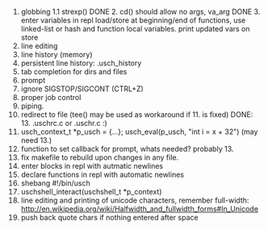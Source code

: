 1. globbing
 1.1 strexp()
DONE 2. cd() should allow no args, va_arg
DONE 3. enter variables in repl   load/store at beginning/end of functions, use linked-list or hash and function local variables. print updated vars on store
4. line editing
5. line history (memory)
6. persistent line history: .usch_history
7. tab completion for dirs and files
8. prompt
9. ignore SIGSTOP/SIGCONT (CTRL+Z)
10. proper job control
11. piping.
12. redirect to file (tee() may be used as workaround if 11. is fixed)
DONE: 13. .uschrc.c or .uschr.c :)
14. usch_context_t *p_usch = {...}; usch_eval(p_usch, "int i = x + 32") (may need 13.)
15. function to set callback for prompt, whats needed? probably 13.
16. fix makefile to rebuild upon changes in any file.
17. enter blocks in repl with autmatic newlines
18. declare functions in repl with automatic newlines
19. shebang #!/bin/usch
20. uschshell_interact(uschshell_t *p_context)
21. line editing and printing of unicode characters, remember full-width: http://en.wikipedia.org/wiki/Halfwidth_and_fullwidth_forms#In_Unicode
22. push back quote chars if nothing entered after space
